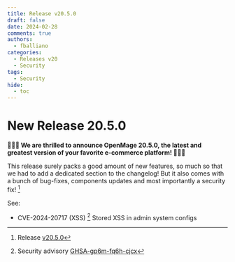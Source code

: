```yaml
---
title: Release v20.5.0
draft: false
date: 2024-02-28
comments: true
authors:
  - fballiano
categories:
  - Releases v20
  - Security
tags:
  - Security
hide:
  - toc
---
```


# New Release 20.5.0

**🎉🎉🎉 We are thrilled to announce OpenMage 20.5.0, the latest and greatest version of your favorite e-commerce platform! 🎉🎉🎉**

This release surely packs a good amount of new features, so much so that we had to add a dedicated section to the changelog!
But it also comes with a bunch of bug-fixes, components updates and most importantly a security fix! [^1]

<!-- more -->

See:

- CVE-2024-20717 (XSS) [^2] Stored XSS in admin system configs

[^1]: Release [v20.5.0](https://github.com/OpenMage/magento-lts/releases/tag/v20.5.0)
[^2]: Security advisory [GHSA-gp6m-fq6h-cjcx](https://github.com/OpenMage/magento-lts/security/advisories/GHSA-gp6m-fq6h-cjcx)
